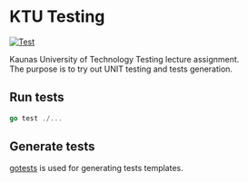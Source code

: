 # KTU Testing

[![Test](https://github.com/sewiti/ktu-testing/actions/workflows/test.yml/badge.svg)](https://github.com/sewiti/ktu-testing/actions/workflows/test.yml)

Kaunas University of Technology Testing lecture assignment.  
The purpose is to try out UNIT testing and tests generation.

## Run tests

```go
go test ./...
```

## Generate tests

[gotests](https://github.com/cweill/gotests) is used for generating tests
templates.
